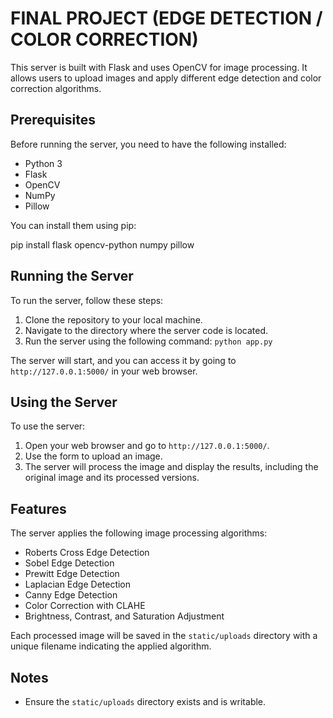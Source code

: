 # FINAL PROJECT (EDGE DETECTION / COLOR CORRECTION)

This server is built with Flask and uses OpenCV for image processing. It allows users to upload images and apply different edge detection and color correction algorithms.

## Prerequisites

Before running the server, you need to have the following installed:
- Python 3
- Flask
- OpenCV
- NumPy
- Pillow

You can install them using pip:

pip install flask opencv-python numpy pillow


## Running the Server

To run the server, follow these steps:

1. Clone the repository to your local machine.
2. Navigate to the directory where the server code is located.
3. Run the server using the following command: ```python app.py```

The server will start, and you can access it by going to `http://127.0.0.1:5000/` in your web browser.

## Using the Server

To use the server:

1. Open your web browser and go to `http://127.0.0.1:5000/`.
2. Use the form to upload an image.
3. The server will process the image and display the results, including the original image and its processed versions.

## Features

The server applies the following image processing algorithms:

- Roberts Cross Edge Detection
- Sobel Edge Detection
- Prewitt Edge Detection
- Laplacian Edge Detection
- Canny Edge Detection
- Color Correction with CLAHE
- Brightness, Contrast, and Saturation Adjustment

Each processed image will be saved in the `static/uploads` directory with a unique filename indicating the applied algorithm.

## Notes

- Ensure the `static/uploads` directory exists and is writable.

    
